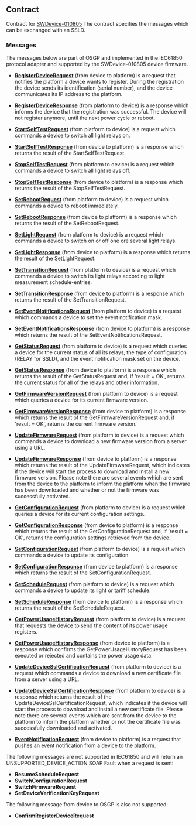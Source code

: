 ## Contract

Contract for [SWDevice-010805](./SWDevice-010805/SWDevice-010805-icd.md)
The contract specifies the messages which can be exchanged with an SSLD.

### Messages

The messages below are part of OSGP and implemented in the IEC61850 protocol adapter and supported by the SWDevice-010805 device firmware.

- **[RegisterDeviceRequest](./SWDevice-010805/RegisterDevice.md)** (from device to platform) is a request that notifies the platform a device wants to register. During the registration the device sends its identification (serial number), and the device communicates its IP address to the platform.
- **[RegisterDeviceResponse](./SWDevice-010805/RegisterDevice.md)** (from platform to device) is a response which informs the device that the registration was successful. The device will not register anymore, until the next power cycle or reboot.

- **[StartSelfTestRequest](./SWDevice-010805/StartSelfTest.md)** (from platform to device) is a request which commands a device to switch all light relays on.
- **[StartSelfTestResponse](./SWDevice-010805/StartSelfTest.md)** (from device to platform) is a response which returns the result of the StartSelfTestRequest.

- **[StopSelfTestRequest](./SWDevice-010805/StopSelfTest.md)** (from platform to device) is a request which commands a device to switch all light relays off.
- **[StopSelfTestResponse](./SWDevice-010805/StopSelfTest.md)** (from device to platform) is a response which returns the result of the StopSelfTestRequest.

- **[SetRebootRequest](./SWDevice-010805/SetReboot.md)** (from platform to device) is a request which commands a device to reboot immediately.
- **[SetRebootResponse](./SWDevice-010805/SetReboot.md)** (from device to platform) is a response which returns the result of the SetRebootRequest.

- **[SetLightRequest](./SWDevice-010805/SetLight.md)** (from platform to device) is a request which commands a device to switch on or off one ore several light relays.
- **[SetLightResponse](./SWDevice-010805/SetLight.md)** (from device to platform) is a response which returns the result of the SetLightRequest.

- **[SetTransitionRequest](./SWDevice-010805/SetTransition.md)** (from platform to device) is a request which commands a device to switch its light relays according to light measurement schedule-entries.
- **[SetTransitionResponse](./SWDevice-010805/SetTransition.md)** (from device to platform) is a response which returns the result of the SetTransitionRequest.

- **[SetEventNotificationsRequest](./SWDevice-010805/SetEventNotifications.md)** (from platform to device) is a request which commands a device to set the event notification mask.
- **[SetEventNotificationsResponse](./SWDevice-010805/SetEventNotifications.md)** (from device to platform) is a response which returns the result of the SetEventNotificationsRequest.

- **[GetStatusRequest](./SWDevice-010805/GetStatus.md)** (from platform to device) is a request which queries a device for the current status of all its relays, the type of configuration (RELAY for SSLD), and the event notification mask set on the device.
- **[GetStatusResponse](./SWDevice-010805/GetStatus.md)** (from device to platform) is a response which returns the result of the GetStatusRequest and, if 'result = OK', returns the current status for all of the relays and other information.

- **[GetFirmwareVersionRequest](./SWDevice-010805/GetFirmwareVersion.md)** (from platform to device) is a request which queries a device for its current firmware version.
- **[GetFirmwareVersionResponse](./SWDevice-010805/GetFirmwareVersion.md)** (from device to platform) is a response which returns the result of the GetFirmwareVersionRequest and, if 'result = OK', returns  the current firmware version.

- **[UpdateFirmwareRequest](./SWDevice-010805/UpdateFirmware.md)** (from platform to device) is a request which commands a device to download a new firmware version from a server using a URL.
- **[UpdateFirmwareResponse](./SWDevice-010805/UpdateFirmware.md)** (from device to platform) is a response which returns the result of the UpdateFirmwareRequest, which indicates if the device will start the process to download and install a new firmware version. Please note there are several events which are sent from the device to the platform to inform the platform when the firmware has been downloaded and whether or not the firmware was successfully activated.

- **[GetConfigurationRequest](./SWDevice-010805/GetConfiguration.md)** (from platform to device) is a request which queries a device for its current configuration settings.
- **[GetConfigurationResponse](./SWDevice-010805/GetConfiguration.md)** (from device to platform) is a response which returns the result of the GetConfigurationRequest and, if 'result = OK', returns the configuration settings retrieved from the device.

- **[SetConfigurationRequest](./SWDevice-010805/SetConfiguration.md)** (from platform to device) is a request which commands a device to update its configuration.
- **[SetConfigurationResponse](./SWDevice-010805/SetConfiguration.md)** (from device to platform) is a response which returns the result of the SetConfigurationRequest.

- **[SetScheduleRequest](./SWDevice-010805/SetSchedule.md)** (from platform to device) is a request which commands a device to update its light or tariff schedule.
- **[SetScheduleResponse](./SWDevice-010805/SetSchedule.md)** (from device to platform) is a response which returns the result of the SetScheduleRequest.

- **[GetPowerUsageHistoryRequest](./SWDevice-010805/GetPowerUsageHistory.md)** (from platform to device) is a request that requests the device to send the content of its power usage registers.
- **[GetPowerUsageHistoryResponse](./SWDevice-010805/GetPowerUsageHistory.md)** (from device to platform) is a response which confirms the GetPowerUsageHistoryRequest has been executed or rejected and contains the power usage data.

- **[UpdateDeviceSslCertificationRequest](./SWDevice-010805/UpdateDeviceSslCertification.md)** (from platform to device) is a request which commands a device to download a new certificate file from a server using a URL.
- **[UpdateDeviceSslCertificationResponse](./SWDevice-010805/UpdateDeviceSslCertification.md)** (from platform to device) is a response which returns the result of the UpdateDeviceSslCertificationRequest, which indicates if the device will start the process to download and install a new certificate file. Please note there are several events which are sent from the device to the platform to inform the platform whether or not the certificate file was successfully downloaded and activated.

- **[EventNotificationRequest](./SWDevice-010805/EventNotification.md)** (from device to platform) is a request that pushes an event notification from a device to the platform.

The following messages are not supported in IEC61850 and will return an UNSUPPORTED_DEVICE_ACTION SOAP Fault when a request is sent:
- **ResumeScheduleRequest**
- **SwitchConfigurationRequest**
- **SwitchFirmwareRequest**
- **SetDeviceVerificationKeyRequest**

The following message from device to OSGP is also not supported:
- **ConfirmRegisterDeviceRequest**
